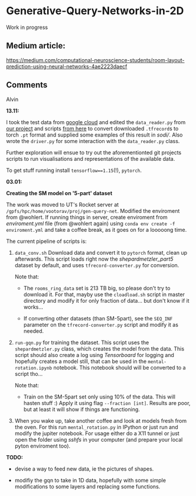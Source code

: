 # Generative-Query-Networks-in-2D
Work in progress

## Medium article:
https://medium.com/computational-neuroscience-students/room-layout-prediction-using-neural-networks-4ae2223daecf

## Comments
Alvin 

**13.11:**

I took the test data from
[google
cloud](https://console.cloud.google.com/storage/browser/gqn-dataset/rooms_ring_camera/)
and edited the `data_reader.py` from [our
project](https://github.com/shivamsaboo17/Neural-Scene-Representation-and-Rendering)
and scripts [from
here](https://github.com/wohlert/generative-query-network-pytorch) to convert
downloaded `.tfrecord`s to torch `.pt` format and supplied some examples of this
result in _sodi/_. Also wrote the `driver.py` for some
interaction with the `data_reader.py` class.

Further exploration will ensue to try out the aforementionted git projects
scripts to run visualisations and representations of the available data.

To get stuff running install `tensorflow==1.15`(!), `pytorch`.

**03.01:**

**Creating the SM model on '5-part' dataset**

The work was moved to UT's Rocket server at
`/gpfs/hpc/home/vootorav/proj/gen-query-net`. Modified the enviroment from
@wohlert. If running things in server, create enviroment from *enviroment.yml*
file (from @wohlert again) using `conda env create -f enviroment.yml` and take a
coffee break, as it goes on for a looooong time.

The current pipeline of scripts is:

1. `data_conv.sh` Download data and convert it to `pytorch` format, clean up
   afterwards. This script loads right now the *shepardmetzler_part5* dataset by
   default, and uses `tfrecord-converter.py` for conversion. 
   
   Note that:
   
   + The `rooms_ring_data` set is 213 TB big, so please don't try to download
     it. For that, mayby use the `cloadload.sh` script in master directory and
     modify it for only fraction of data... but don't know if it works...

   + If converting other datasets (than SM-5part), see the `SEQ_INF` parameter on the
     `tfrecord-converter.py` script and modify it as needed.

2. `run-gqn.py` for training the dataset. This script uses the
   `shepardmetzler.py` class, which creates the model from the data. This script
   should also create a log using *Tensorboard* for logging and hopefully
   creates a model still, that can be used in the `mental-rotation.ipynb`
   notebook. This notebook should will be converted to a script tho...
   
   Note that:

   + Train on the SM-5part set only using 10% of the data. This will hasten
     stuff :) Apply it using flag `--fraction [int]`. Results are poor, but at
     least it will show if things are functioning.

3. When you wake up, take another coffee and look at models fresh from the oven.
   For this run `mental_rotation.py` in IPython or just run and modify the
   jupiter notebook. For usage either do a X11 tunnel or just open the folder
   using _sshfs_ in your computer (and prepare your local pyton enviroment too).

**TODO:**

+ devise a way to feed new data, ie the pictures of shapes.

+ modifiy the gqn to take in 1D data, hopefully with some simple modifications
  to some layers and replacing some functions.
